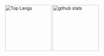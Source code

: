 <p align="left"> 
  <img alt="Top Langs" height="150px" src="https://github-readme-stats.vercel.app/api/top-langs/?username=junichi0622&layout=compact&show_icons=true&theme=tokyomidnight" />
  <img alt="github stats" height="150px" src="https://github-readme-stats.vercel.app/api?username=junichi0622&theme=tokyomidnight&show_icons=ture" />
</p>
